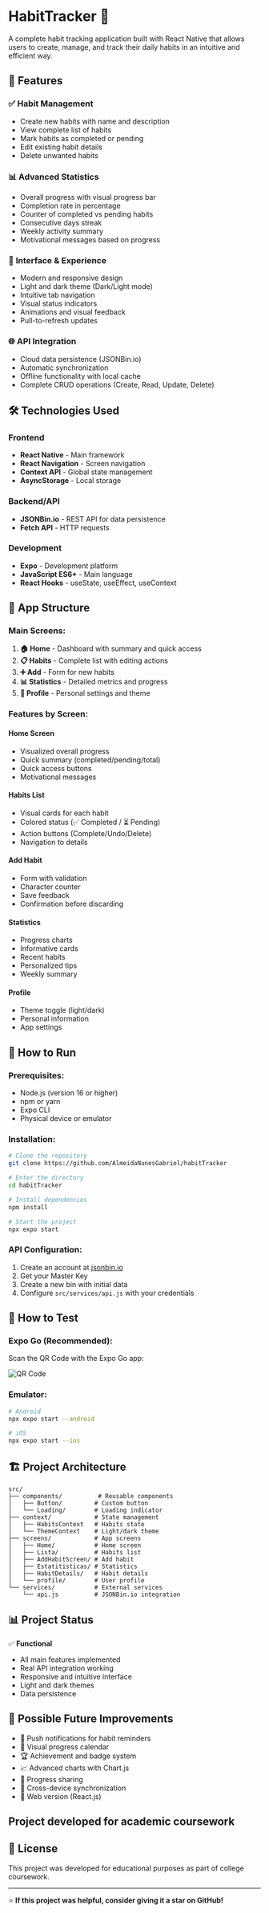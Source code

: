 # HabitTracker 📱

A complete habit tracking application built with React Native that allows users to create, manage, and track their daily habits in an intuitive and efficient way.

## 🌟 Features

### ✅ **Habit Management**
- Create new habits with name and description
- View complete list of habits
- Mark habits as completed or pending
- Edit existing habit details
- Delete unwanted habits

### 📊 **Advanced Statistics**
- Overall progress with visual progress bar
- Completion rate in percentage
- Counter of completed vs pending habits
- Consecutive days streak
- Weekly activity summary
- Motivational messages based on progress

### 🎨 **Interface & Experience**
- Modern and responsive design
- Light and dark theme (Dark/Light mode)
- Intuitive tab navigation
- Visual status indicators
- Animations and visual feedback
- Pull-to-refresh updates

### 🌐 **API Integration**
- Cloud data persistence (JSONBin.io)
- Automatic synchronization
- Offline functionality with local cache
- Complete CRUD operations (Create, Read, Update, Delete)

## 🛠️ Technologies Used

### **Frontend**
- **React Native** - Main framework
- **React Navigation** - Screen navigation
- **Context API** - Global state management
- **AsyncStorage** - Local storage

### **Backend/API**
- **JSONBin.io** - REST API for data persistence
- **Fetch API** - HTTP requests

### **Development**
- **Expo** - Development platform
- **JavaScript ES6+** - Main language
- **React Hooks** - useState, useEffect, useContext

## 📱 App Structure

### **Main Screens:**
1. **🏠 Home** - Dashboard with summary and quick access
2. **📋 Habits** - Complete list with editing actions
3. **➕ Add** - Form for new habits
4. **📊 Statistics** - Detailed metrics and progress
5. **👤 Profile** - Personal settings and theme

### **Features by Screen:**

#### **Home Screen**
- Visualized overall progress
- Quick summary (completed/pending/total)
- Quick access buttons
- Motivational messages

#### **Habits List**
- Visual cards for each habit
- Colored status (✅ Completed / ⏳ Pending)
- Action buttons (Complete/Undo/Delete)
- Navigation to details

#### **Add Habit**
- Form with validation
- Character counter
- Save feedback
- Confirmation before discarding

#### **Statistics**
- Progress charts
- Informative cards
- Recent habits
- Personalized tips
- Weekly summary

#### **Profile**
- Theme toggle (light/dark)
- Personal information
- App settings

## 🚀 How to Run

### **Prerequisites:**
- Node.js (version 16 or higher)
- npm or yarn
- Expo CLI
- Physical device or emulator

### **Installation:**

```bash
# Clone the repository
git clone https://github.com/AlmeidaNunesGabriel/habitTracker

# Enter the directory
cd habitTracker

# Install dependencies
npm install

# Start the project
npx expo start
```

### **API Configuration:**

1. Create an account at [jsonbin.io](https://jsonbin.io)
2. Get your Master Key
3. Create a new bin with initial data
4. Configure `src/services/api.js` with your credentials

## 📱 How to Test

### **Expo Go (Recommended):**
Scan the QR Code with the Expo Go app:

![QR Code](https://github.com/AlmeidaNunesGabriel/habitTracker/blob/main/qrcode%20habittracker.png?raw=true)

### **Emulator:**
```bash
# Android
npx expo start --android

# iOS
npx expo start --ios
```

## 🏗️ Project Architecture

```
src/
├── components/          # Reusable components
│   ├── Button/         # Custom button
│   └── Loading/        # Loading indicator
├── context/            # State management
│   ├── HabitsContext   # Habits state
│   └── ThemeContext    # Light/dark theme
├── screens/            # App screens
│   ├── Home/           # Home screen
│   ├── Lista/          # Habits list
│   ├── AddHabitScreen/ # Add habit
│   ├── Estatitisticas/ # Statistics
│   ├── HabitDetails/   # Habit details
│   └── profile/        # User profile
└── services/           # External services
    └── api.js          # JSONBin.io integration
```

## 📊 Project Status

✅ **Functional**
- All main features implemented
- Real API integration working
- Responsive and intuitive interface
- Light and dark themes
- Data persistence

## 🔮 Possible Future Improvements

- 🔔 Push notifications for habit reminders
- 📅 Visual progress calendar
- 🏆 Achievement and badge system
- 📈 Advanced charts with Chart.js
- 👥 Progress sharing
- 🔄 Cross-device synchronization
- 📱 Web version (React.js)


## Project developed for academic coursework

## 📄 License

This project was developed for educational purposes as part of college coursework.

---

⭐ **If this project was helpful, consider giving it a star on GitHub!**